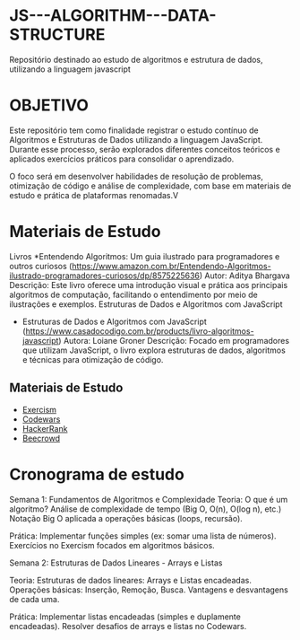 # JS---ALGORITHM---DATA-STRUCTURE
Repositório destinado ao estudo de algoritmos e estrutura de dados, utilizando a linguagem javascript 


# OBJETIVO
Este repositório tem como finalidade registrar o estudo contínuo de Algoritmos e Estruturas de Dados utilizando a linguagem JavaScript. Durante esse processo, serão explorados diferentes conceitos teóricos e aplicados exercícios práticos para consolidar o aprendizado.

O foco será em desenvolver habilidades de resolução de problemas, otimização de código e análise de complexidade, com base em materiais de estudo e prática de plataformas renomadas.V


# Materiais de Estudo
Livros
 *Entendendo Algoritmos: Um guia ilustrado para programadores e outros curiosos (https://www.amazon.com.br/Entendendo-Algoritmos-ilustrado-programadores-curiosos/dp/8575225636)
  Autor: Aditya Bhargava
  Descrição: Este livro oferece uma introdução visual e prática aos principais algoritmos de computação, facilitando o entendimento por meio de ilustrações e exemplos.
  Estruturas de Dados e Algoritmos com JavaScript

* Estruturas de Dados e Algoritmos com JavaScript (https://www.casadocodigo.com.br/products/livro-algoritmos-javascript)
  Autora: Loiane Groner
  Descrição: Focado em programadores que utilizam JavaScript, o livro explora estruturas de dados, algoritmos e técnicas para otimização de código.


## Materiais de Estudo
- [Exercism](https://exercism.org)
- [Codewars](https://www.codewars.com)
- [HackerRank](https://www.hackerrank.com)
- [Beecrowd](https://www.beecrowd.com)



# Cronograma de estudo 

Semana 1: Fundamentos de Algoritmos e Complexidade
 Teoria:
  O que é um algoritmo?
  Análise de complexidade de tempo (Big O, O(n), O(log n), etc.)
  Notação Big O aplicada a operações básicas (loops, recursão).

 Prática:
  Implementar funções simples (ex: somar uma lista de números).
  Exercícios no Exercism focados em algoritmos básicos.

Semana 2: Estruturas de Dados Lineares - Arrays e Listas

 Teoria:
   Estruturas de dados lineares: Arrays e Listas encadeadas.
   Operações básicas: Inserção, Remoção, Busca.
   Vantagens e desvantagens de cada uma.

  Prática:
   Implementar listas encadeadas (simples e duplamente encadeadas).
   Resolver desafios de arrays e listas no Codewars.